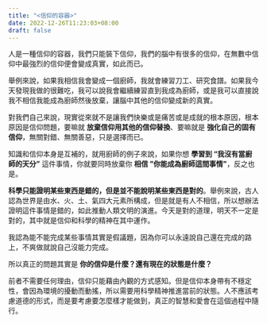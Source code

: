 ```yaml
---
title: "<信仰的容器>"
date: 2022-12-26T11:23:03+08:00
draft: false
---
```

人是一種信仰的容器，我們只能裝下信仰，我們的腦中有很多的信仰，在無數中信仰中最強烈的信仰便會變成真實，如此而已。

舉例來說，如果我相信我會變成一個廚師，我就會練習刀工、研究食譜。如果我今天發現我做的很難吃，我可以說我會繼續練習直到我成為廚師，或是我可以直接說我不相信我能成為廚師然後放棄，讓腦中其他的信仰變成新的真實。

對我們自己來說，現實從來就不是讓我們快樂或是痛苦或是成就的根本原因，根本原因是信仰問題，要嘛就 **放棄信仰用其他的信仰替換**、要嘛就是 **強化自己的固有信仰**，無關對錯、無關善惡，只是選擇而已。

知識和信仰本身是互補的，就用廚師的例子來說，如果你想 **學習到 “我沒有當廚師的天分”** 這件事情，你就要同時放棄你 **相信 "你能成為廚師這間事情"**，反之也是。

**科學只能證明某些東西是錯的，但是並不能說明某些東西是對的**。舉例來說，古人認為世界是由水、火、土、氣四大元素所構成，但是就是有人不相信，所以想辦法證明這件事情是錯的，如此推動人類文明的演進。今天是對的道理，明天不一定是對的，其中就是信仰和科學的精神在其中運作。

我認為能不能完成某些事情其實是假議題，因為你可以永遠說自己還在完成的路上，不爽做就說自己沒能力完成。

所以真正的問題其實是 **你的信仰是什麼？還有現在的狀態是什麼？**

前者不需要任何理由，信仰只能藉由內觀的方式感知。但是信仰本身帶有不穩定性，會因為環境的擾動而動搖，所以需要用科學精神推進當前的狀態。人不應該考慮道德的形式，而是要考慮要怎麼樣才能做到，真正的智慧和愛會在這個過程中隨行。










